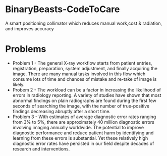 # BinaryBeasts-CodeToCare
A smart positioning collimator which reduces manual work,cost & radiation, and improves accuracy

# Problems
- Problem 1 -
The general X-ray
workflow starts from
patient entries,
registration, preparation,
system adjustment, and
finally acquiring the
image. There are many
manual tasks involved in
this flow which consume
lots of time and chances
of mistake and re-take of
image is likely.
- Probem 2 - The workload can be a
factor in increasing the
likelihood of errors in
radiology reporting. A variety
of studies have shown that
most abnormal findings on
plain radiographs are found
during the first few seconds
of searching the image, with
the number of true-positive
findings decreasing abruptly
after a short time.
- Problem 3 - With estimates of average
diagnostic error rates ranging
from 3% to 5%, there are
approximately 40 million
diagnostic errors involving
imaging annually worldwide.
The potential to improve
diagnostic performance and
reduce patient harm by
identifying and learning from
these errors is substantial. Yet
these relatively high diagnostic
error rates have persisted in
our field despite decades of
research and interventions.
